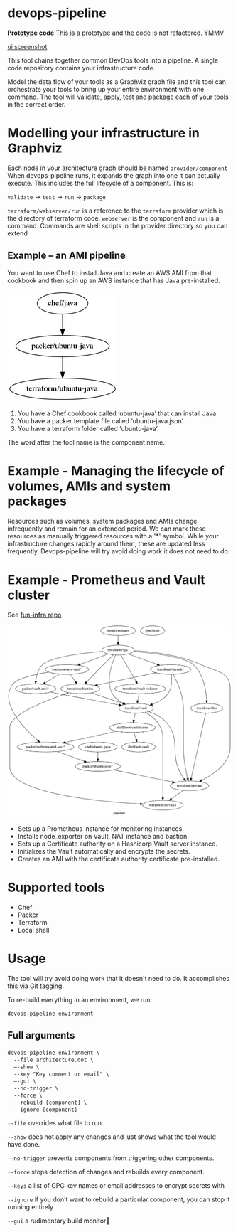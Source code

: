 # devops-pipeline

**Prototype code** This is a prototype and the code is not refactored. YMMV

[ui screenshot](docs/parallel-components.png)

This tool chains together common DevOps tools into a pipeline. A single code repository contains your infrastructure code.

Model the data flow of your tools as a Graphviz graph file and this tool can orchestrate your tools to bring up your entire environment with one command. The tool will validate, apply, test and package each of your tools in the correct order.

# Modelling your infrastructure in Graphviz

Each node in your architecture graph should be named `provider/component` When devops-pipeline runs, it expands the graph into one it can actually execute. This includes the full lifecycle of a component. This is:

`validate` -> `test` -> `run` -> `package`

`terraform/webserver/run` is a reference to the `terraform` provider which is the directory of terraform code.  `webserver` is the component and `run` is a command. Commands are shell scripts in the provider directory so you can extend


## Example – an AMI pipeline

You want to use Chef to install Java and create an AWS AMI from that cookbook and then spin up an AWS instance that has Java pre-installed.

![AMIPipeline](/docs/example-01.png)

1. You have a Chef cookbook called ‘ubuntu-java’ that can install Java
2. You have a packer template file called ‘ubuntu-java.json’.
3. You have a terraform folder called ‘ubuntu-java’.

The word after the tool name is the component name.

# Example - Managing the lifecycle of volumes, AMIs and system packages


Resources such as volumes, system packages and AMIs change infrequently and remain for an extended period. We can mark these resources as manually triggered resources with a '*' symbol. While your infrastructure changes rapidly around them, these are updated less frequently. Devops-pipeline will try avoid doing work it does not need to do.

# Example - Prometheus and Vault cluster

See [fun-infra repo](https://github.com/samsquire/fun-infra)

![FunInfra](/docs/example-02.png)

* Sets up a Prometheus instance for monitoring instances.
* Installs node_exporter on Vault, NAT instance and bastion.
* Sets up a Certificate authority on a Hashicorp Vault server instance.
* Initializes the Vault automatically and encrypts the secrets.
* Creates an AMI with the certificate authority certificate pre-installed.

# Supported tools

* Chef
* Packer
* Terraform
* Local shell

# Usage

The tool will try avoid doing work that it doesn't need to do. It accomplishes this via Git tagging.

To re-build everything in an environment, we run:
```
devops-pipeline environment
```


## Full arguments

```
devops-pipeline environment \
  --file architecture.dot \
  –-show \
  --key "Key comment or email" \
  –-gui \
  --no-trigger \
  --force \
  –-rebuild [component] \
  --ignore [component]
  ```

`--file` overrides what file to run

`--show` does not apply any changes and just shows what the tool would have done.

`--no-trigger` prevents components from triggering other components.

`--force` stops detection of changes and rebuilds every component.

`--keys` a list of GPG key names or email addresses to encrypt secrets with

`--ignore` if you don't want to rebuild a particular component, you can stop it running entirely

`--gui` a rudimentary build monitor

